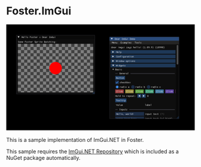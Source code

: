 # Foster.ImGui
![Screenshot](screenshot.png "Screenshot")

This is a sample implementation of ImGui.NET in Foster.

This sample requires the [ImGui.NET Repository](https://github.com/ImGuiNET/ImGui.NET) which is included as a NuGet package automatically.